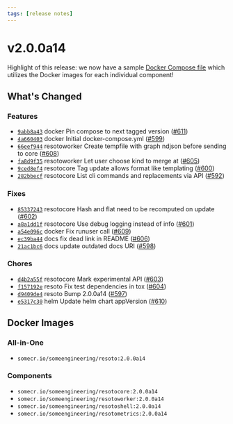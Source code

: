 ```yaml
---
tags: [release notes]
---
```


# v2.0.0a14

Highlight of this release: we now have a sample [Docker Compose file](https://github.com/someengineering/resoto/blob/main/docker-compose.yaml) which utilizes the Docker images for each individual component!

<!--truncate-->

## What's Changed

### Features

- [`9abb8a43`](https://github.com/someengineering/resoto/commit/9abb8a43) <span class="badge badge--secondary">docker</span> Pin compose to next tagged version ([#611](https://github.com/someengineering/resoto/pull/611))
- [`4a660403`](https://github.com/someengineering/resoto/commit/4a660403) <span class="badge badge--secondary">docker</span> Initial docker-compose.yml ([#599](https://github.com/someengineering/resoto/pull/599))
- [`66eef944`](https://github.com/someengineering/resoto/commit/66eef944) <span class="badge badge--secondary">resotoworker</span> Create tempfile with graph ndjson before sending to core ([#608](https://github.com/someengineering/resoto/pull/608))
- [`fa8d9f35`](https://github.com/someengineering/resoto/commit/fa8d9f35) <span class="badge badge--secondary">resotoworker</span> Let user choose kind to merge at ([#605](https://github.com/someengineering/resoto/pull/605))
- [`9ced8ef4`](https://github.com/someengineering/resoto/commit/9ced8ef4) <span class="badge badge--secondary">resotocore</span> Tag update allows format like templating ([#600](https://github.com/someengineering/resoto/pull/600))
- [`282bbecf`](https://github.com/someengineering/resoto/commit/282bbecf) <span class="badge badge--secondary">resotocore</span> List cli commands and replacements via API ([#592](https://github.com/someengineering/resoto/pull/592))

### Fixes

- [`85337243`](https://github.com/someengineering/resoto/commit/85337243) <span class="badge badge--secondary">resotocore</span> Hash and flat need to be recomputed on update ([#602](https://github.com/someengineering/resoto/pull/602))
- [`a8a1dd1f`](https://github.com/someengineering/resoto/commit/a8a1dd1f) <span class="badge badge--secondary">resotocore</span> Use debug logging instead of info ([#601](https://github.com/someengineering/resoto/pull/601))
- [`a54e096c`](https://github.com/someengineering/resoto/commit/a54e096c) <span class="badge badge--secondary">docker</span> Fix runuser call ([#609](https://github.com/someengineering/resoto/pull/609))
- [`ec39ba44`](https://github.com/someengineering/resoto/commit/ec39ba44) <span class="badge badge--secondary">docs</span> fix dead link in README ([#606](https://github.com/someengineering/resoto/pull/606))
- [`21ac1bc6`](https://github.com/someengineering/resoto/commit/21ac1bc6) <span class="badge badge--secondary">docs</span> update outdated docs URI ([#598](https://github.com/someengineering/resoto/pull/598))

### Chores

- [`d4b2a55f`](https://github.com/someengineering/resoto/commit/d4b2a55f) <span class="badge badge--secondary">resotocore</span> Mark experimental API ([#603](https://github.com/someengineering/resoto/pull/603))
- [`f157192e`](https://github.com/someengineering/resoto/commit/f157192e) <span class="badge badge--secondary">resoto</span> Fix test dependencies in tox ([#604](https://github.com/someengineering/resoto/pull/604))
- [`d9409de4`](https://github.com/someengineering/resoto/commit/d9409de4) <span class="badge badge--secondary">resoto</span> Bump 2.0.0a14 ([#597](https://github.com/someengineering/resoto/pull/597))
- [`e5317c30`](https://github.com/someengineering/resoto/commit/e5317c30) <span class="badge badge--secondary">helm</span> Update helm chart appVersion ([#610](https://github.com/someengineering/resoto/pull/610))

## Docker Images

### All-in-One

- `somecr.io/someengineering/resoto:2.0.0a14`

### Components

- `somecr.io/someengineering/resotocore:2.0.0a14`
- `somecr.io/someengineering/resotoworker:2.0.0a14`
- `somecr.io/someengineering/resotoshell:2.0.0a14`
- `somecr.io/someengineering/resotometrics:2.0.0a14`
